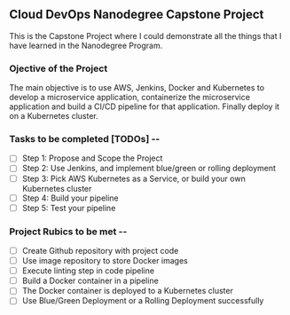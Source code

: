 ## Cloud DevOps Nanodegree Capstone Project

This is the Capstone Project where I could demonstrate all the things that I have learned in the Nanodegree Program.

### Ojective of the Project

The main objective is to use AWS, Jenkins, Docker and Kubernetes to develop a microservice application, containerize the microservice application and build a CI/CD pipeline for that application. Finally deploy it on a Kubernetes cluster.


### Tasks to be completed [TODOs] --

- [ ] Step 1: Propose and Scope the Project
- [ ] Step 2: Use Jenkins, and implement blue/green or rolling deployment
- [ ] Step 3: Pick AWS Kubernetes as a Service, or build your own Kubernetes cluster
- [ ] Step 4: Build your pipeline
- [ ] Step 5: Test your pipeline

### Project Rubics to be met --

- [ ] Create Github repository with project code
- [ ] Use image repository to store Docker images
- [ ] Execute linting step in code pipeline
- [ ] Build a Docker container in a pipeline
- [ ] The Docker container is deployed to a Kubernetes cluster
- [ ] Use Blue/Green Deployment or a Rolling Deployment successfully
